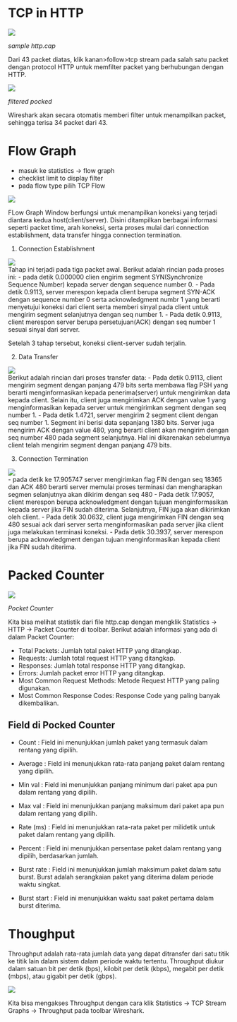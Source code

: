 # TCP in HTTP

<div>
    <img src="../asset/tcp1.png"/>
</div>

*sample http.cap* 

Dari 43 packet diatas, klik kanan>follow>tcp stream pada salah satu packet dengan protocol HTTP untuk memfilter packet yang berhubungan dengan HTTP.
<div>
    <img src="../asset/tcp2.png"/>
</div>

*filtered pocked*

Wireshark akan secara otomatis memberi filter untuk menampilkan packet, sehingga terisa 34 packet dari 43.

# Flow Graph
- masuk ke statistics -> flow graph
- checklist limit to display filter 
- pada flow type pilih TCP Flow

<div>
    <img src="../asset/tcp3.png"/>
</div>

FLow Graph Window berfungsi untuk menampilkan koneksi yang terjadi diantara kedua host(client/server). Disini ditampilkan berbagai informasi seperti packet time, arah koneksi, serta proses mulai dari connection establishment, data transfer hingga connection termination.

1. Connection Establishment
<div>
    <img src="../asset/tcp4.png"/>
</div>
Tahap ini terjadi pada tiga packet awal. Berikut adalah rincian pada proses ini:
- pada detik 0.000000 clien engirim segment SYN(Synchronize Sequence Number) kepada server dengan sequence number 0.
- Pada detik 0.9113, server merespon kepada client berupa segment SYN-ACK dengan sequence number 0 serta acknowledgment numbr 1 yang berarti menyetujui koneksi dari client serta memberi sinyal pada client untuk mengirim segment selanjutnya dengan seq number 1.
- Pada detik 0.9113, client merespon server berupa persetujuan(ACK) dengan seq number 1 sesuai sinyal dari server.

Setelah 3 tahap tersebut, koneksi client-server sudah terjalin.

2. Data Transfer
<div>
    <img src="../asset/tcp5.png"/>
</div>
Berikut adalah rincian dari proses transfer data:
- Pada detik 0.9113, client mengirim segment dengan panjang 479 bits serta membawa flag PSH yang berarti menginformasikan kepada penerima(server) untuk mengirimkan data kepada client. Selain itu, client juga mengirimkan ACK dengan value 1 yang menginformasikan kepada server untuk mengirimkan segment dengan seq number 1.
- Pada detik 1.4721, server mengirim 2 segment client dengan seq number 1. Segment ini berisi data sepanjang 1380 bits. Server juga mengirim ACK dengan value 480, yang berarti client akan mengirim dengan seq number 480 pada segment selanjutnya. Hal ini dikarenakan sebelumnya client telah mengirim segment dengan panjang 479 bits.

3. Connection Termination
<div>
    <img src="../asset/tcp6.png"/>
</div>
- pada detik ke 17.905747 server mengirimkan flag FIN dengan seq 18365 dan ACK 480 berarti server memulai proses terminasi dan mengharapkan segmen selanjutnya akan dikirim dengan seq 480
- Pada detik 17.9057, client merespon berupa acknowledgment dengan tujuan menginformasikan kepada server jika FIN sudah diterima. Selanjutnya, FIN juga akan dikirimkan oleh client.
- Pada detik 30.0632, client juga mengirimkan FIN dengan seq 480 sesuai ack dari server serta menginformasikan pada server jika client juga melakukan terminasi koneksi.
- Pada detik 30.3937, server merespon berupa acknowledgment dengan tujuan menginformasikan kepada client jika FIN sudah diterima.

# Packed Counter
<div>
    <img src="../asset/tcp7.png"/>
</div>

*Pocket Counter*

Kita bisa melihat statistik dari file http.cap dengan mengklik Statistics -> HTTP -> Packet Counter di toolbar. Berikut adalah informasi yang ada di dalam Packet Counter:
- Total Packets: Jumlah total paket HTTP yang ditangkap.
- Requests: Jumlah total request HTTP yang ditangkap.
- Responses: Jumlah total response HTTP yang ditangkap.
- Errors: Jumlah packet error HTTP yang ditangkap.
- Most Common Request Methods: Metode Request HTTP yang paling digunakan.
- Most Common Response Codes: Response Code yang paling banyak dikembalikan.

## Field di Pocked Counter
- Count : Field ini menunjukkan jumlah paket yang termasuk dalam rentang yang dipilih.
- Average : Field ini menunjukkan rata-rata panjang paket dalam rentang yang dipilih.
- Min val : Field ini menunjukkan panjang minimum dari paket apa pun dalam rentang yang dipilih.
- Max val : Field ini menunjukkan panjang maksimum dari paket apa pun dalam rentang yang dipilih.
- Rate (ms) : Field ini menunjukkan rata-rata paket per milidetik untuk paket dalam rentang yang dipilih.
- Percent : Field ini menunjukkan persentase paket dalam rentang yang dipilih, berdasarkan jumlah.
- Burst rate : Field ini menunjukkan jumlah maksimum paket dalam satu burst. Burst adalah serangkaian paket yang diterima dalam periode waktu singkat.

- Burst start : Field ini menunjukkan waktu saat paket pertama dalam burst diterima.

# Thoughput
Throughput adalah rata-rata jumlah data yang dapat ditransfer dari satu titik ke titik lain dalam sistem dalam periode waktu tertentu. Throughput diukur dalam satuan bit per detik (bps), kilobit per detik (kbps), megabit per detik (mbps), atau gigabit per detik (gbps).

<div>
    <img src="../asset/tcp8.png"/>
</div>

Kita bisa mengakses Throughput dengan cara klik Statistics -> TCP Stream Graphs -> Throughput pada toolbar Wireshark.